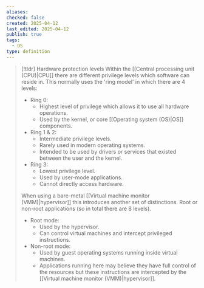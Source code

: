 ```yaml
---
aliases: 
checked: false
created: 2025-04-12
last_edited: 2025-04-12
publish: true
tags:
  - OS
type: definition
---
```

>[!tldr] Hardware protection levels
>Within the [[Central processing unit (CPU)|CPU]] there are different privilege levels which software can reside in. This normally uses the 'ring model' in which there are 4 levels:
>- Ring 0:
>	- Highest level of privilege which allows it to use all hardware operations.
>	- Used by the kernel, or core [[Operating system (OS)|OS]] components.
>- Ring 1 & 2:
>	- Intermediate privilege levels.
>	- Rarely used in modern operating systems.
>	- Intended to be used by drivers or services that existed between the user and the kernel. 
>- Ring 3:
>	- Lowest privilege level.
>	- Used by user-mode applications.
>	- Cannot directly access hardware.
>
> When using a bare-metal [[Virtual machine monitor (VMM)|hypervisor]] this introduces another set of distinctions. Root or non-root applications (so in total there are 8 levels). 
> - Root mode:
> 	- Used by the hypervisor.
> 	- Can control virtual machines and intercept privileged instructions.
> - Non-root mode:
> 	- Used by guest operating systems running inside virtual machines.
> 	- Applications running here may believe they have full control of the resources but these instructions are intercepted by the [[Virtual machine monitor (VMM)|hypervisor]].

